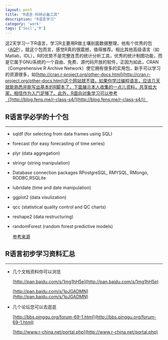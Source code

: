 ```yaml
---
layout: post
title: "R语言-科研必备工具"
description: "R语言学习"
category: 'work'
tags: ['Soil','R']
---
```


这2天学习一下R语言，学习R主要用R做土壤剖面数据整理，他有个优秀的包（[AQP](http://aqp.r-forge.r-project.org/)），就这个包而言，感觉R真的很震撼，值得推荐。相比其他高级语言（如Matlab，IDL），R的优势不是完整连贯的统计分析工具，优秀的统计制图功能，而是它属于GNU系统的一个自由、免费、源代码开放的软件，正因为如此，CRAN（Comprehensive R Archive Network）使它拥有很多的实用包，新手可以学习的资源很多，如[http://cran.r-project.org/other-docs.html](http://cran.r-project.org/other-docs.html)这个网站就不错，如果你学过编程语言，应该几天就能熟悉并能写出基本的R脚本了，下面展示本人收集的一点儿资料，共享给大家，相信作为入门足够了。此外，R面向对象学习可以参考（[http://blog.fens.me/r-class-s4/](http://blog.fens.me/r-class-s4/)）

<!--more-->

## R语言学必学的十个包 ##


----------

- sqldf (for selecting from data frames using SQL)
- forecast (for easy forecasting of time series)
- plyr (data aggregation)
- stringr (string manipulation)
- Database connection packages RPostgreSQL, RMYSQL, RMongo, RODBC,RSQLite
- lubridate (time and date manipulation)
- ggplot2 (data visulization)
- qcc (statistical quality control and QC charts)
- reshape2 (data restructuring)
- randomForest (random forest predictive models)

    [参考来源](http://blog.sina.com.cn/sblog_585d6f200102uzp1.html)

## R语言初步学习资料汇总 ##


----------


- 几个文档资料你可以浏览

    [http://pan.baidu.com/s/1mg1hH5e](http://pan.baidu.com/s/1mg1hH5e)

    [http://pan.baidu.com/s/1pJGADMN](http://pan.baidu.com/s/1pJGADMN)


- 几个论坛您可以去逛逛

    [http://bbs.pinggu.org/forum-69-1.html](http://bbs.pinggu.org/forum-69-1.html)

    [http://www.r-china.net/portal.php](http://www.r-china.net/portal.php)








